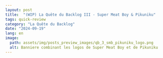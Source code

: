 ```yaml
---
layout: post
title:  "(WIP) La Quête du Backlog III - Super Meat Boy & Pikuniku"
tags: quick-review
category: "La Quête du Backlog"
date: "2024-09-19"
lang: en
image:
  path: assets/img/posts_preview_images/qb_3_smb_pikuniku_logo.png
  alt: Banniere combinant les logos de Super Meat Boy et de Pikuniku
---
```


